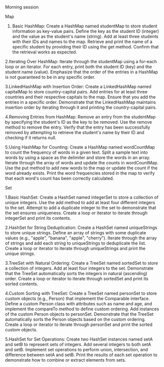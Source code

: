 Morning session

Map

1. Basic HashMap:
   Create a HashMap named studentMap to store student information as key-value pairs.
   Define the key as the student ID (integer) and the value as the student's name (string).
   Add at least three students with their IDs and names to the map.
   Retrieve and print the name of a specific student by providing their ID using the get method.
   Confirm that the retrieval works as expected.

2.Iterating Over HashMap:
Iterate through the studentMap using a for-each loop or an iterator.
For each entry, print both the student ID (key) and the student name (value).
Emphasize that the order of the entries in a HashMap is not guaranteed to be in any specific order.

3.LinkedHashMap with Insertion Order:
Create a LinkedHashMap named capitalMap to store country-capital pairs.
Add entries for at least three countries and their respective capitals to the map.
Ensure that you add the entries in a specific order.
Demonstrate that the LinkedHashMap maintains insertion order by iterating through it and printing the country-capital pairs.

4.Removing Entries from HashMap:
Remove an entry from the studentMap by specifying the student's ID as the key to be removed.
Use the remove method to remove the entry.
Verify that the entry has been successfully removed by attempting to retrieve the student's name by their ID and checking if it returns null.

5.Using HashMap for Counting:
Create a HashMap named wordCountMap to count the frequency of words in a given text.
Split a sample text into words by using a space as the delimiter and store the words in an array.
Iterate through the array of words and update the counts in wordCountMap. Use the put method to add new words to the map or update the count if the word already exists.
Print the word frequencies stored in the map to verify that each word's count has been correctly calculated.

Set

1.Basic HashSet:
Create a HashSet named integerSet to store a collection of unique integers.
Use the add method to add at least four different integers to the set.
Attempt to add a duplicate integer to the set to demonstrate that the set ensures uniqueness.
Create a loop or iterator to iterate through integerSet and print its contents.

2.HashSet for String Deduplication:
Create a HashSet named uniqueStrings to store unique strings.
Define an array of strings with some duplicate values (e.g., "apple", "banana", "apple", "cherry").
Iterate through the array of strings and add each string to uniqueStrings to deduplicate the list.
Create a loop or iterator to iterate through uniqueStrings and print the unique strings.

3.TreeSet with Natural Ordering:
Create a TreeSet named sortedSet to store a collection of integers.
Add at least four integers to the set.
Demonstrate that the TreeSet automatically sorts the integers in natural (ascending) order.
Create a loop or iterator to iterate through sortedSet and print its sorted contents.

4.Custom Sorting with TreeSet:
Create a TreeSet named personSet to store custom objects (e.g., Person) that implement the Comparable interface.
Define a custom Person class with attributes such as name and age, and implement the compareTo method to define custom ordering.
Add instances of the custom Person objects to personSet.
Demonstrate that the TreeSet automatically sorts the Person objects based on the custom ordering.
Create a loop or iterator to iterate through personSet and print the sorted custom objects.

5.HashSet for Set Operations:
Create two HashSet instances named setA and setB to represent sets of integers.
Add several integers to both setA and setB.
Implement set operations to perform union, intersection, and difference between setA and setB.
Print the results of each set operation to demonstrate how to combine or extract elements from sets.
